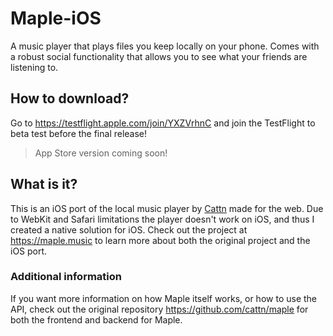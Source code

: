 # Maple-iOS

A music player that plays files you keep locally on your phone. Comes with a robust social functionality that allows you to see what your friends are listening to.

## How to download?
Go to https://testflight.apple.com/join/YXZVrhnC and join the TestFlight to beta test before the final release! 
> App Store version coming soon!

## What is it?
This is an iOS port of the local music player by [Cattn](https://github.com/cattn) made for the web. Due to WebKit and Safari limitations the player doesn't work on iOS, and thus I created a native solution for iOS. Check out the project at https://maple.music to learn more about both the original project and the iOS port.

### Additional information
If you want more information on how Maple itself works, or how to use the API, check out the original repository https://github.com/cattn/maple for both the frontend and backend for Maple.
